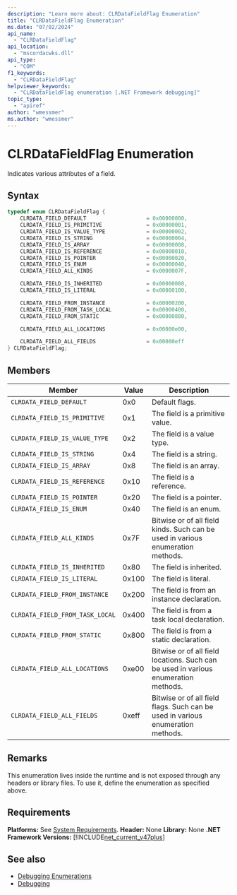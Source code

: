 ```yaml
---
description: "Learn more about: CLRDataFieldFlag Enumeration"
title: "CLRDataFieldFlag Enumeration"
ms.date: "07/02/2024"
api_name:
  - "CLRDataFieldFlag"
api_location:
  - "mscordacwks.dll"
api_type:
  - "COM"
f1_keywords:
  - "CLRDataFieldFlag"
helpviewer_keywords:
  - "CLRDataFieldFlag enumeration [.NET Framework debugging]"
topic_type:
  - "apiref"
author: "wmessmer"
ms.author: "wmessmer"
---
```

# CLRDataFieldFlag Enumeration

Indicates various attributes of a field.

## Syntax

```cpp
typedef enum CLRDataFieldFlag {
    CLRDATA_FIELD_DEFAULT                   = 0x00000000,
    CLRDATA_FIELD_IS_PRIMITIVE              = 0x00000001,
    CLRDATA_FIELD_IS_VALUE_TYPE             = 0x00000002,
    CLRDATA_FIELD_IS_STRING                 = 0x00000004,
    CLRDATA_FIELD_IS_ARRAY                  = 0x00000008,
    CLRDATA_FIELD_IS_REFERENCE              = 0x00000010,
    CLRDATA_FIELD_IS_POINTER                = 0x00000020,
    CLRDATA_FIELD_IS_ENUM                   = 0x00000040,
    CLRDATA_FIELD_ALL_KINDS                 = 0x0000007F,

    CLRDATA_FIELD_IS_INHERITED              = 0x00000080,
    CLRDATA_FIELD_IS_LITERAL                = 0x00000100,

    CLRDATA_FIELD_FROM_INSTANCE             = 0x00000200,
    CLRDATA_FIELD_FROM_TASK_LOCAL           = 0x00000400,
    CLRDATA_FIELD_FROM_STATIC               = 0x00000800,

    CLRDATA_FIELD_ALL_LOCATIONS             = 0x00000e00,

    CLRDATA_FIELD_ALL_FIELDS                = 0x00000eff
} CLRDataFieldFlag;
```

## Members

|Member|Value|Description|
|------------|-----------------|-----------------|
|`CLRDATA_FIELD_DEFAULT`|0x0|Default flags.|
|`CLRDATA_FIELD_IS_PRIMITIVE`|0x1|The field is a primitive value.|
|`CLRDATA_FIELD_IS_VALUE_TYPE`|0x2|The field is a value type.|
|`CLRDATA_FIELD_IS_STRING`|0x4|The field is a string.|
|`CLRDATA_FIELD_IS_ARRAY`|0x8|The field is an array.|
|`CLRDATA_FIELD_IS_REFERENCE`|0x10|The field is a reference.|
|`CLRDATA_FIELD_IS_POINTER`|0x20|The field is a pointer.|
|`CLRDATA_FIELD_IS_ENUM`|0x40|The field is an enum.|
|`CLRDATA_FIELD_ALL_KINDS`|0x7F|Bitwise or of all field kinds.  Such can be used in various enumeration methods.|
|`CLRDATA_FIELD_IS_INHERITED`|0x80|The field is inherited.|
|`CLRDATA_FIELD_IS_LITERAL`|0x100|The field is literal.|
|`CLRDATA_FIELD_FROM_INSTANCE`|0x200|The field is from an instance declaration.|
|`CLRDATA_FIELD_FROM_TASK_LOCAL`|0x400|The field is from a task local declaration.|
|`CLRDATA_FIELD_FROM_STATIC`|0x800|The field is from a static declaration.|
|`CLRDATA_FIELD_ALL_LOCATIONS`|0xe00|Bitwise or of all field locations.  Such can be used in various enumeration methods.|
|`CLRDATA_FIELD_ALL_FIELDS`|0xeff|Bitwise or of all field flags.  Such can be used in various enumeration methods.|

## Remarks

This enumeration lives inside the runtime and is not exposed through any headers or library files. To use it, define the enumeration as specified above.

## Requirements

**Platforms:** See [System Requirements](../../get-started/system-requirements.md).
**Header:** None
**Library:** None
**.NET Framework Versions:** [!INCLUDE[net_current_v47plus](../../../../includes/net-current-v47plus.md)]

## See also

- [Debugging Enumerations](debugging-enumerations.md)
- [Debugging](index.md)
